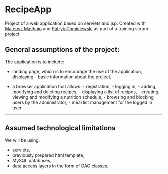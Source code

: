# RecipeApp
Project of a web application based on servlets and jsp. Created with <a href="https://github.com/MateuszMachnio">Mateusz Machnio</a> and <a href="https://github.com/ChmielewskiPatryk"> Patryk Chmielewski</a> as part of a training scrum project



General assumptions of the project:
----
The application is to include:

- landing page, which is to encourage the use of the application, displaying - basic information about the project,

- a browser application that allows:
      - registration,
      - logging in,
      - adding, modifying and deleting recipes,
      - displaying a list of recipes,
      - creating, viewing and modifying a nutrition schedule,
      - browsing and blocking users by the administrator,
      - meal list management for the logged in user.

-------

  Assumed technological limitations
------
We will be using:

- servlets,
- previously prepared html template,
- MySQL databases,
- data access layers in the form of DAO classes.
